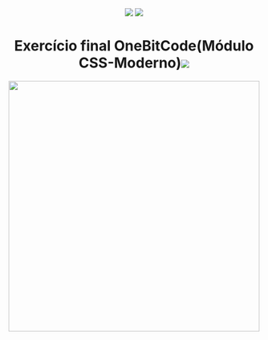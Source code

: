 <div align="center">
<img src="https://img.shields.io/badge/HTML5-E34F26?style=for-the-badge&logo=html5&logoColor=white">
<img src="https://img.shields.io/badge/CSS3-1572B6?style=for-the-badge&logo=css3&logoColor=white">
</div>

<h1 align="center">Exercício final OneBitCode(Módulo CSS-Moderno)<img src="https://cdn.areademembros.com/files/instancia_1851/image/kFD8sGrWPV6uX7tFtw8IcI7JRJKPoTp4N01LUzFu.png"></h1>

<div align="center">
<img width=500px src="https://cdn.discordapp.com/attachments/836401633272660011/1098768681200267284/image.png">
</div>

